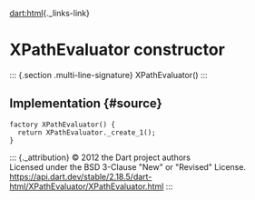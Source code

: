 [dart:html](../../dart-html/dart-html-library){._links-link}

XPathEvaluator constructor
==========================

::: {.section .multi-line-signature}
XPathEvaluator()
:::

Implementation {#source}
--------------

``` {.language-dart data-language="dart"}
factory XPathEvaluator() {
  return XPathEvaluator._create_1();
}
```

::: {._attribution}
© 2012 the Dart project authors\
Licensed under the BSD 3-Clause \"New\" or \"Revised\" License.\
<https://api.dart.dev/stable/2.18.5/dart-html/XPathEvaluator/XPathEvaluator.html>
:::
